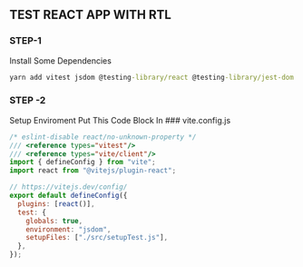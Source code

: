 
## TEST REACT APP WITH RTL

### STEP-1
Install Some Dependencies
```cmd
yarn add vitest jsdom @testing-library/react @testing-library/jest-dom
 ```
### STEP -2
Setup Enviroment
Put This Code Block In ### vite.config.js 
```js
/* eslint-disable react/no-unknown-property */
/// <reference types="vitest"/>
/// <reference types="vite/client"/>
import { defineConfig } from "vite";
import react from "@vitejs/plugin-react";

// https://vitejs.dev/config/
export default defineConfig({
  plugins: [react()],
  test: {
    globals: true,
    environment: "jsdom",
    setupFiles: ["./src/setupTest.js"],
  },
});
```


